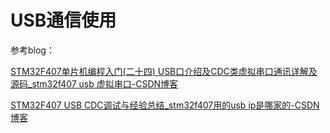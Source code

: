 # USB通信使用

参考blog：

[STM32F407单片机编程入门(二十四) USB口介绍及CDC类虚拟串口通讯详解及源码_stm32f407 usb 虚拟串口-CSDN博客](https://blog.csdn.net/zy2232652/article/details/142495886)

[STM32F407 USB CDC调试与经验总结_stm32f407用的usb ip是哪家的-CSDN博客](https://blog.csdn.net/aqbhc/article/details/118960631)